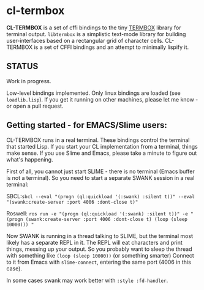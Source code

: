 # cl-termbox

**CL-TERMBOX** is a set of cffi bindings to the tiny [TERMBOX](https://github.com/nsf/termbox) library for terminal output.  `libtermbox` is a simplistic text-mode library for building user-interfaces based on a rectangular grid of character cells.  CL-TERMBOX is a set of CFFI bindings and an attempt to minimally lispify it.

## STATUS

Work in progress.

Low-level bindings implemented.   Only linux bindings are loaded (see `loadlib.lisp`).  If you get it running on other machines, please let me know - or open a pull request.

## Getting started - for EMACS/Slime users:

CL-TERMBOX runs in a real terminal.  These bindings control the terminal that started Lisp.  If you start your CL implementation from a terminal, things make sense. If you use Slime and Emacs, please take a minute to figure out what's happening.

First of all, you cannot just start SLIME - there is no terminal (Emacs buffer is not a terminal).  So you need to start a separate SWANK session in a real terminal:

SBCL:`sbcl --eval "(progn (ql:quickload '(:swank) :silent t))" --eval "(swank:create-server :port 4006 :dont-close t)"`

Roswell: `ros run -e "(progn (ql:quickload '(:swank) :silent t))" -e "(progn (swank:create-server :port 4006 :dont-close t) (loop (sleep 10000))) "`

Now SWANK is running in a thread talking to SLIME, but the terminal most likely has a separate REPL in it.  The REPL will eat characters and print things, messing up your output.  So you probably want to sleep the thread with something like `(loop (sleep 10000))` (or something smarter)
Connect to it from Emacs with `slime-connect`, entering the same port (4006 in this case).

In some cases swank may work better with `:style :fd-handler`.


